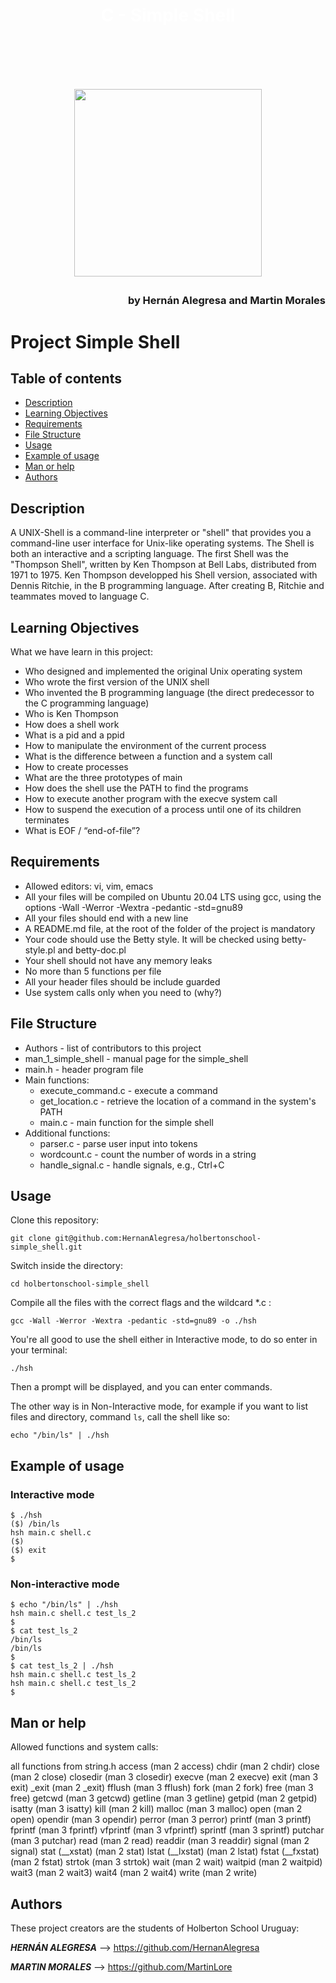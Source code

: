 <h1 align="center" style="color:#FFFFFF"> C - Simple Shell<h1>

<br>

<p align="center">
  <img src="https://blog.holbertonschool.com/wp-content/uploads/2019/04/instagram_feed180.jpg" width="300" />
</p>

<h3 align="right">by Hernán Alegresa and Martin Morales<h3>

# Project Simple Shell 

## Table of contents

- [Description](#description)
- [Learning Objectives](#learning-objectives)
- [Requirements](#requirements)
- [File Structure](#file-structure)
- [Usage](#usage)
- [Example of usage](#Example-of-usage)
- [Man or help](#man-or-help)
- [Authors](#authors)

## Description

A UNIX-Shell is a command-line interpreter or "shell" that provides you a command-line user interface for Unix-like operating systems. The Shell is both an interactive and a scripting language. The first Shell was the "Thompson Shell", written by Ken Thompson at Bell Labs, distributed from 1971 to 1975. Ken Thompson developped his Shell version, associated with Dennis Ritchie, in the B programming language. After creating B, Ritchie and teammates moved to language C.

## Learning Objectives 

What we have learn in this project:
- Who designed and implemented the original Unix operating system
- Who wrote the first version of the UNIX shell
- Who invented the B programming language (the direct predecessor to the C programming language)
- Who is Ken Thompson
- How does a shell work
- What is a pid and a ppid
- How to manipulate the environment of the current process
- What is the difference between a function and a system call
- How to create processes
- What are the three prototypes of main
- How does the shell use the PATH to find the programs
- How to execute another program with the execve system call
- How to suspend the execution of a process until one of its children terminates
- What is EOF / “end-of-file”?

## Requirements

- Allowed editors: vi, vim, emacs
- All your files will be compiled on Ubuntu 20.04 LTS using gcc, using the options -Wall -Werror -Wextra -pedantic -std=gnu89
- All your files should end with a new line
- A README.md file, at the root of the folder of the project is mandatory
- Your code should use the Betty style. It will be checked using betty-style.pl and betty-doc.pl
- Your shell should not have any memory leaks
- No more than 5 functions per file
- All your header files should be include guarded
- Use system calls only when you need to (why?)

## File Structure

- Authors - list of contributors to this project
- man_1_simple_shell - manual page for the simple_shell
- main.h - header program file
- Main functions:
  - execute_command.c - execute a command
  - get_location.c - retrieve the location of a command in the system's PATH
  - main.c - main function for the simple shell
- Additional functions:
  - parser.c - parse user input into tokens
  - wordcount.c - count the number of words in a string
  - handle_signal.c - handle signals, e.g., Ctrl+C

## Usage

Clone this repository: <br>
```
git clone git@github.com:HernanAlegresa/holbertonschool-simple_shell.git
```
Switch inside the directory: 
```
cd holbertonschool-simple_shell
```
Compile all the files with the correct flags and the wildcard *.c :
```
gcc -Wall -Werror -Wextra -pedantic -std=gnu89 -o ./hsh
```
You're all good to use the shell either in Interactive mode, to do so enter in your terminal:
```
./hsh
```
Then a prompt will be displayed, and you can enter commands.

The other way is in Non-Interactive mode, for example if you want to list files and directory, command ```ls```, call the shell like so:
```
echo "/bin/ls" | ./hsh
```

## Example of usage
### Interactive mode
```
$ ./hsh
($) /bin/ls
hsh main.c shell.c
($)
($) exit
$
```

### Non-interactive mode
```
$ echo "/bin/ls" | ./hsh
hsh main.c shell.c test_ls_2
$
$ cat test_ls_2
/bin/ls
/bin/ls
$
$ cat test_ls_2 | ./hsh
hsh main.c shell.c test_ls_2
hsh main.c shell.c test_ls_2
$
```

## Man or help

Allowed functions and system calls:

all functions from string.h
access (man 2 access)
chdir (man 2 chdir)
close (man 2 close)
closedir (man 3 closedir)
execve (man 2 execve)
exit (man 3 exit)
_exit (man 2 _exit)
fflush (man 3 fflush)
fork (man 2 fork)
free (man 3 free)
getcwd (man 3 getcwd)
getline (man 3 getline)
getpid (man 2 getpid)
isatty (man 3 isatty)
kill (man 2 kill)
malloc (man 3 malloc)
open (man 2 open)
opendir (man 3 opendir)
perror (man 3 perror)
printf (man 3 printf)
fprintf (man 3 fprintf)
vfprintf (man 3 vfprintf)
sprintf (man 3 sprintf)
putchar (man 3 putchar)
read (man 2 read)
readdir (man 3 readdir)
signal (man 2 signal)
stat (__xstat) (man 2 stat)
lstat (__lxstat) (man 2 lstat)
fstat (__fxstat) (man 2 fstat)
strtok (man 3 strtok)
wait (man 2 wait)
waitpid (man 2 waitpid)
wait3 (man 2 wait3)
wait4 (man 2 wait4)
write (man 2 write)

## Authors

These project creators are the students of Holberton School Uruguay:

***HERNÁN ALEGRESA*** --> https://github.com/HernanAlegresa

***MARTIN MORALES*** --> https://github.com/MartinLore
